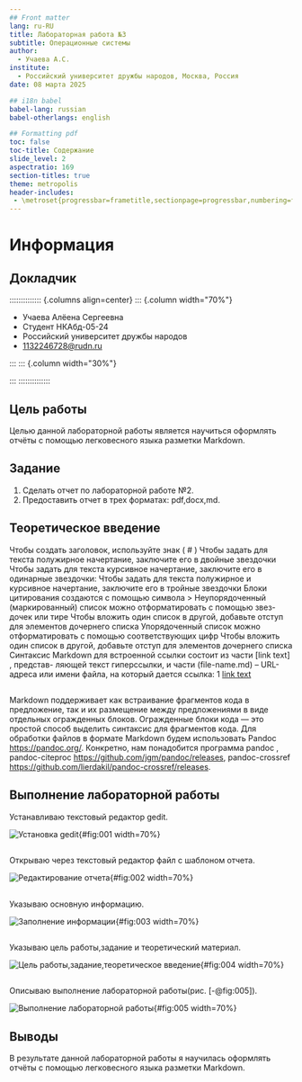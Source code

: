 ```yaml
---
## Front matter
lang: ru-RU
title: Лабораторная работа №3
subtitle: Операционные системы
author:
  - Учаева А.С.
institute:
  - Российский университет дружбы народов, Москва, Россия
date: 08 марта 2025

## i18n babel
babel-lang: russian
babel-otherlangs: english

## Formatting pdf
toc: false
toc-title: Содержание
slide_level: 2
aspectratio: 169
section-titles: true
theme: metropolis
header-includes:
 - \metroset{progressbar=frametitle,sectionpage=progressbar,numbering=fraction}
---
```


# Информация

## Докладчик

:::::::::::::: {.columns align=center}
::: {.column width="70%"}

  * Учаева Алёена Сергеевна
  * Студент НКАбд-05-24
  * Российский университет дружбы народов
  * [1132246728@rudn.ru](mailto:1132246728@rudn.ru)

:::
::: {.column width="30%"}


:::
::::::::::::::
## Цель работы

Целью данной лабораторной работы является научиться оформлять отчёты с помощью легковесного языка разметки Markdown.

## Задание

1. Сделать отчет по лабораторной работе №2.
2. Предоставить отчет в трех форматах: pdf,docx,md.

## Теоретическое введение 

Чтобы создать заголовок, используйте знак ( # )
Чтобы задать для текста полужирное начертание, заключите его в двойные звездочки
Чтобы задать для текста курсивное начертание, заключите его в одинарные звездочки:
Чтобы задать для текста полужирное и курсивное начертание, заключите его в тройные
звездочки
Блоки цитирования создаются с помощью символа >
Неупорядоченный (маркированный) список можно отформатировать с помощью звез-
дочек или тире
Чтобы вложить один список в другой, добавьте отступ для элементов дочернего списка
Упорядоченный список можно отформатировать с помощью соответствующих цифр
Чтобы вложить один список в другой, добавьте отступ для элементов дочернего списка
Синтаксис Markdown для встроенной ссылки состоит из части [link text] , представ-
ляющей текст гиперссылки, и части (file-name.md) – URL-адреса или имени файла,
на который дается ссылка:
1 [link text](file-name.md)

##

Markdown поддерживает как встраивание фрагментов кода в предложение, так и их
размещение между предложениями в виде отдельных огражденных блоков. Огражденные
блоки кода — это простой способ выделить синтаксис для фрагментов кода. 
Для обработки файлов в формате Markdown будем использовать Pandoc
https://pandoc.org/. Конкретно, нам понадобится программа pandoc ,
pandoc-citeproc https://github.com/jgm/pandoc/releases, pandoc-crossref
https://github.com/lierdakil/pandoc-crossref/releases.

## Выполнение лабораторной работы 

Устанавливаю текстовый редактор gedit.

![Установка gedit](image/1.jpg){#fig:001 width=70%}

##

Открываю через текстовый редактор файл с шаблоном отчета.

![Редактирование отчета](image/2.jpg){#fig:002 width=70%}

##

Указываю основную информацию.

![Заполнение информации](image/3.jpg){#fig:003 width=70%}

##

Указываю цель работы,задание и теоретический материал.

![Цель работы,задание,теоретическое введение](image/4.jpg){#fig:004 width=70%}

##

Описываю выполнение лабораторной работы(рис. [-@fig:005]).

![Выполнение лабораторной работы](image/5.jpg){#fig:005 width=70%}

## Выводы

В результате данной лабораторной работы я научилась оформлять отчёты с помощью легковесного языка разметки Markdown.

